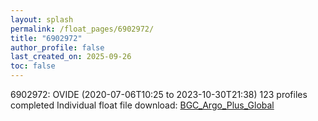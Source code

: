```yaml
---
layout: splash
permalink: /float_pages/6902972/
title: "6902972"
author_profile: false
last_created_on: 2025-09-26
toc: false
---
```

 
6902972: OVIDE (2020-07-06T10:25 to 2023-10-30T21:38)
123 profiles completed
Individual float file download: [BGC_Argo_Plus_Global](https://ftp.soest.hawaii.edu/bgc_argo_plus/Individual_Floats/outliers_removed/6902972_Sprof_processed.nc)
